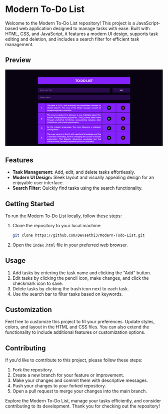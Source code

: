# Modern To-Do List

Welcome to the Modern To-Do List repository! This project is a JavaScript-based web application designed to manage tasks with ease. Built with HTML, CSS, and JavaScript, it features a modern UI design, supports task editing and deletion, and includes a search filter for efficient task management.

## Preview

![Modern To-Do List Preview](Preview.png)

## Features

- **Task Management:** Add, edit, and delete tasks effortlessly.
- **Modern UI Design:** Sleek layout and visually appealing design for an enjoyable user interface.
- **Search Filter:** Quickly find tasks using the search functionality.

## Getting Started

To run the Modern To-Do List locally, follow these steps:

1. Clone the repository to your local machine:

   ```bash
   git clone https://github.com/Devsethi3/Modern-Todo-List.git
   ```

2. Open the `index.html` file in your preferred web browser.

## Usage

1. Add tasks by entering the task name and clicking the "Add" button.
2. Edit tasks by clicking the pencil icon, make changes, and click the checkmark icon to save.
3. Delete tasks by clicking the trash icon next to each task.
4. Use the search bar to filter tasks based on keywords.

## Customization

Feel free to customize this project to fit your preferences. Update styles, colors, and layout in the HTML and CSS files. You can also extend the functionality to include additional features or customization options.

## Contributing

If you'd like to contribute to this project, please follow these steps:

1. Fork the repository.
2. Create a new branch for your feature or improvement.
3. Make your changes and commit them with descriptive messages.
4. Push your changes to your forked repository.
5. Open a pull request to merge your changes into the main branch.

Explore the Modern To-Do List, manage your tasks efficiently, and consider contributing to its development. Thank you for checking out the repository!
